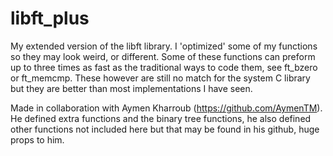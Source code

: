 # libft_plus

My extended version of the libft library.
I 'optimized' some of my functions so they may look weird, or different.
Some of these functions can preform up to three times as fast as the traditional ways to code them, see ft_bzero or ft_memcmp.
These however are still no match for the system C library but they are better than most implementations I have seen.

Made in collaboration with Aymen Kharroub (https://github.com/AymenTM). He defined extra functions and the binary tree functions, he also defined other functions not included here but that may be found in his github, huge props to him.
